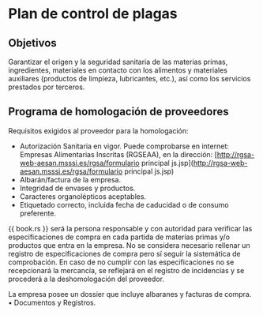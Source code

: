 # Plan de control de plagas## ObjetivosGarantizar el origen y la seguridad sanitaria de las materias primas, ingredientes, materiales en contacto con los alimentos y materiales auxiliares (productos de limpieza, lubricantes, etc.), así como los servicios prestados por terceros.## Programa de homologación de proveedoresRequisitos exigidos al proveedor para la homologación:* Autorización Sanitaria en vigor. Puede comprobarse en internet:Empresas Alimentarias Inscritas (RGSEAA), en la dirección:[http://rgsa-web-aesan.msssi.es/rgsa/formulario principal js.jsp](http://rgsa-web-aesan.msssi.es/rgsa/formulario principal js.jsp)* Albarán/factura de la empresa.* Integridad de envases y productos.* Caracteres organolépticos aceptables.* Etiquetado correcto, incluida fecha de caducidad o de consumopreferente.{{ book.rs }} será la persona responsable y con autoridad para verificar las especificaciones de compra en cada partida de materias primas y/o productos que entra en la empresa. No se considera necesario rellenar un registro de especificaciones de compra pero sí seguir la sistemática de comprobación. En caso de no cumplir con las especificaciones no se recepcionará la mercancía, se reflejará en el registro de incidencias y se procederá a la deshomologación del proveedor.La empresa posee un dossier que incluye albaranes y facturas de compra.• Documentos y Registros.